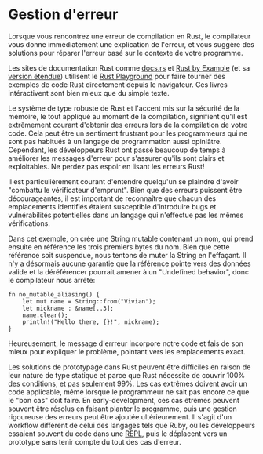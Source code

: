# Gestion d'erreur

Lorsque vous rencontrez une erreur de compilation en Rust, le compilateur vous donne immédiatement une explication de l'erreur, et vous suggère des solutions pour réparer l'erreur basé sur le contexte de votre programme.

Les sites de documentation Rust comme [docs.rs](http://docs.rs/) et [Rust by Example](https://doc.rust-lang.org/rust-by-example/) (et sa [version étendue](https://rust-by-example-ext.com/)) utilisent le [Rust Playground](https://play.rust-lang.org/) pour faire tourner des exemples de code Rust directement depuis le navigateur. Ces livres intéractivent sont bien mieux que du simple texte.

Le système de type robuste de Rust et l'accent mis sur la sécurité de la mémoire, le tout appliqué au moment de la compilation, signifient qu'il est extrêmement courant d'obtenir des erreurs lors de la compilation de votre code. Cela peut être un sentiment frustrant pour les programmeurs qui ne sont pas habitués à un langage de programmation aussi opiniâtre. Cependant, les développeurs Rust ont passé beaucoup de temps à améliorer les messages d'erreur pour s'assurer qu'ils sont clairs et exploitables. Ne perdez pas espoir en lisant les erreurs Rust!

Il est particulièrement courant d'entendre quelqu'un se plaindre d'avoir "combattu le vérificateur d'emprunt". Bien que des erreurs puissent être décourageantes, il est important de reconnaître que chacun des emplacements identifiés étaient susceptible d'introduire bugs et vulnérabilités potentielles dans un langage qui n'effectue pas les mêmes vérifications.

Dans cet exemple, on crée une String mutable contenant un nom, qui prend ensuite en référence les trois premiers bytes du nom. Bien que cette référence soit suspendue, nous tentons de muter la String en l'effaçant. Il n'y a désormais aucune garantie que la référence pointe vers des données valide et la déréférencer pourrait amener à un "Undefined behavior", donc le compilateur nous arrête:

```
fn no_mutable_aliasing() {
	let mut name = String::from("Vivian");
	let nickname : &name[..3];
	name.clear();
	println!("Hello there, {}!", nickname);
}
```

Heureusement, le message d'errreur incorpore notre code et fais de son mieux pour expliquer le problème, pointant vers les emplacements exact.

Les solutions de prototypage dans Rust peuvent être difficiles en raison de leur nature de type statique et parce que Rust nécessite de couvrir 100% des conditions, et pas seulement 99%. Les cas extrêmes doivent avoir un code applicable, même lorsque le programmeur ne sait pas encore ce que le "bon cas" doit faire. En early-development, ces cas êtrêmes peuvent souvent être résolus en faisant planter le programme, puis une gestion rigoureuse des erreurs peut être ajoutée ultérieurement. Il s'agit d'un workflow différent de celui des langages tels que Ruby, où les développeurs essaient souvent du code dans une [REPL](https://repl.it/languages/Ruby), puis le déplacent vers un prototype sans tenir compte du tout des cas d'erreur.
